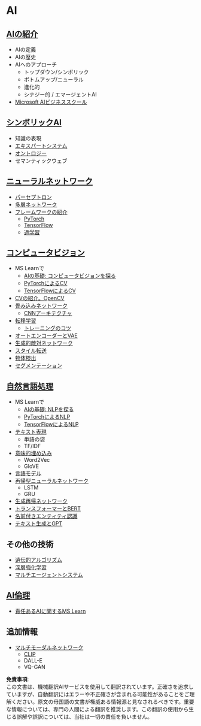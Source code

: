 # AI

## [AIの紹介](https://github.com/microsoft/AI-For-Beginners/blob/main/lessons/1-Intro/README.md)
 - AIの定義
 - AIの歴史
 - AIへのアプローチ
     - トップダウン/シンボリック
     - ボトムアップ/ニューラル
     - 進化的
     - シナジー的 / エマージェントAI
 - [Microsoft AIビジネススクール](https://www.microsoft.com/ai/ai-business-school/?WT.mc_id=academic-77998-cacaste)

## [シンボリックAI](https://github.com/microsoft/AI-For-Beginners/blob/main/lessons/2-Symbolic/README.md)
 - 知識の表現
 - [エキスパートシステム](https://github.com/microsoft/AI-For-Beginners/blob/main/lessons/2-Symbolic/Animals.ipynb)
 - [オントロジー](https://github.com/microsoft/AI-For-Beginners/blob/main/lessons/2-Symbolic/FamilyOntology.ipynb)
 - セマンティックウェブ

## [ニューラルネットワーク](https://github.com/microsoft/AI-For-Beginners/blob/main/lessons/3-NeuralNetworks/README.md)
 - [パーセプトロン](https://github.com/microsoft/AI-For-Beginners/blob/main/lessons/3-NeuralNetworks/03-Perceptron/README.md)
 - [多層ネットワーク](https://github.com/microsoft/AI-For-Beginners/blob/main/lessons/3-NeuralNetworks/04-OwnFramework/README.md)
 - [フレームワークの紹介](https://github.com/microsoft/AI-For-Beginners/blob/main/lessons/3-NeuralNetworks/05-Frameworks/README.md)
   - [PyTorch](https://github.com/microsoft/AI-For-Beginners/blob/main/lessons/3-NeuralNetworks/05-Frameworks/IntroPyTorch.ipynb)
   - [TensorFlow](https://github.com/microsoft/AI-For-Beginners/blob/main/lessons/3-NeuralNetworks/05-Frameworks/IntroKerasTF.md)
   - [過学習](https://github.com/microsoft/AI-For-Beginners/blob/main/lessons/3-NeuralNetworks/05-Frameworks/Overfitting.md)

## [コンピュータビジョン](https://github.com/microsoft/AI-For-Beginners/blob/main/lessons/4-ComputerVision/README.md)
 - MS Learnで
    - [AIの基礎: コンピュータビジョンを探る](https://docs.microsoft.com/learn/paths/explore-computer-vision-microsoft-azure/?WT.mc_id=academic-77998-cacaste)
    - [PyTorchによるCV](https://docs.microsoft.com/learn/modules/intro-computer-vision-pytorch/?WT.mc_id=academic-77998-cacaste)
    - [TensorFlowによるCV](https://docs.microsoft.com/learn/modules/intro-computer-vision-TensorFlow/?WT.mc_id=academic-77998-cacaste)
 - [CVの紹介。OpenCV](https://github.com/microsoft/AI-For-Beginners/blob/main/lessons/4-ComputerVision/06-IntroCV/README.md)
 - [畳み込みネットワーク](https://github.com/microsoft/AI-For-Beginners/blob/main/lessons/4-ComputerVision/07-ConvNets/README.md)
   - [CNNアーキテクチャ](https://github.com/microsoft/AI-For-Beginners/blob/main/lessons/4-ComputerVision/07-ConvNets/CNN_Architectures.md)
 - [転移学習](https://github.com/microsoft/AI-For-Beginners/blob/main/lessons/4-ComputerVision/08-TransferLearning/README.md)
   - [トレーニングのコツ](https://github.com/microsoft/AI-For-Beginners/blob/main/lessons/4-ComputerVision/08-TransferLearning/TrainingTricks.md)
 - [オートエンコーダーとVAE](https://github.com/microsoft/AI-For-Beginners/blob/main/lessons/4-ComputerVision/09-Autoencoders/README.md)
 - [生成的敵対ネットワーク](https://github.com/microsoft/AI-For-Beginners/blob/main/lessons/4-ComputerVision/10-GANs/README.md)
 - [スタイル転送](https://github.com/microsoft/AI-For-Beginners/blob/main/lessons/4-ComputerVision/10-GANs/StyleTransfer.ipynb)
 - [物体検出](https://github.com/microsoft/AI-For-Beginners/blob/main/lessons/4-ComputerVision/11-ObjectDetection/README.md)
 - [セグメンテーション](https://github.com/microsoft/AI-For-Beginners/blob/main/lessons/4-ComputerVision/12-Segmentation/README.md)
 
## [自然言語処理](https://github.com/microsoft/AI-For-Beginners/blob/main/lessons/5-NLP/README.md)
 - MS Learnで
    - [AIの基礎: NLPを探る](https://docs.microsoft.com/learn/paths/explore-natural-language-processing/?WT.mc_id=academic-77998-cacaste)
    - [PyTorchによるNLP](https://docs.microsoft.com/learn/modules/intro-natural-language-processing-pytorch/?WT.mc_id=academic-77998-cacaste)
    - [TensorFlowによるNLP](https://docs.microsoft.com/learn/modules/intro-natural-language-processing-TensorFlow/?WT.mc_id=academic-77998-cacaste)
- [テキスト表現](https://github.com/microsoft/AI-For-Beginners/blob/main/lessons/5-NLP/13-TextRep/README.md)
    - 単語の袋
    - TF/IDF
 - [意味的埋め込み](https://github.com/microsoft/AI-For-Beginners/blob/main/lessons/5-NLP/14-Embeddings/README.md)
    - Word2Vec
    - GloVE
 - [言語モデル](https://github.com/microsoft/AI-For-Beginners/blob/main/lessons/5-NLP/15-LanguageModeling)
 - [再帰型ニューラルネットワーク](https://github.com/microsoft/AI-For-Beginners/blob/main/lessons/5-NLP/16-RNN/README.md)
     - LSTM
     - GRU
 - [生成再帰ネットワーク](https://github.com/microsoft/AI-For-Beginners/blob/main/lessons/5-NLP/17-GenerativeNetworks/README.md)
 - [トランスフォーマーとBERT](https://github.com/microsoft/AI-For-Beginners/blob/main/lessons/5-NLP/18-Transformers/README.md)
 - [名前付きエンティティ認識](https://github.com/microsoft/AI-For-Beginners/blob/main/lessons/5-NLP/19-NER/README.md)
 - [テキスト生成とGPT](https://github.com/microsoft/AI-For-Beginners/blob/main/lessons/5-NLP/20-LanguageModels/README.md)
## その他の技術
 - [遺伝的アルゴリズム](https://github.com/microsoft/AI-For-Beginners/blob/main/lessons/6-Other/21-GeneticAlgorithms/README.md)
 - [深層強化学習](https://github.com/microsoft/AI-For-Beginners/blob/main/lessons/6-Other/22-DeepRL/README.md)
 - [マルチエージェントシステム](https://github.com/microsoft/AI-For-Beginners/blob/main/lessons/6-Other/23-MultiagentSystems/README.md)

## [AI倫理](https://github.com/microsoft/AI-For-Beginners/blob/main/lessons/7-Ethics/README.md)
 - [責任あるAIに関するMS Learn](https://docs.microsoft.com/learn/paths/responsible-ai-business-principles/?WT.mc_id=academic-77998-cacaste)
## 追加情報
 - [マルチモーダルネットワーク](https://github.com/microsoft/AI-For-Beginners/blob/main/lessons/X-Extras/X1-MultiModal/README.md)
   - [CLIP](https://github.com/microsoft/AI-For-Beginners/blob/main/lessons/X-Extras/X1-MultiModal/Clip.ipynb)
   - DALL-E
   - VQ-GAN

**免責事項**:  
この文書は、機械翻訳AIサービスを使用して翻訳されています。正確さを追求していますが、自動翻訳にはエラーや不正確さが含まれる可能性があることをご理解ください。原文の母国語の文書が権威ある情報源と見なされるべきです。重要な情報については、専門の人間による翻訳を推奨します。この翻訳の使用から生じる誤解や誤訳については、当社は一切の責任を負いません。